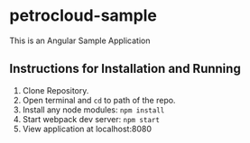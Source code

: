 # petrocloud-sample

This is an Angular Sample Application

## Instructions for Installation and Running
1. Clone Repository.
2. Open terminal and `cd` to path of the repo.
3. Install any node modules: `npm install`
4. Start webpack dev server: `npm start`
5. View application at localhost:8080
